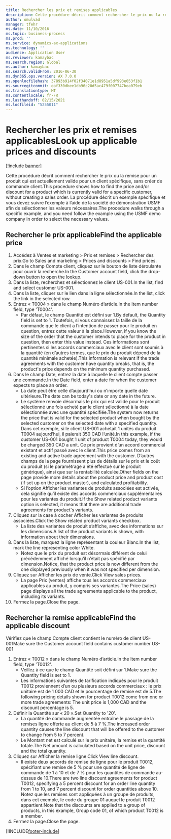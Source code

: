 ```yaml
---
title: Rechercher les prix et remises applicables
description: Cette procédure décrit comment rechercher le prix ou la remise pour un produit qui est actuellement valide pour un client spécifique, sans créer de commande client.
author: omulvad
manager: tfehr
ms.date: 11/10/2016
ms.topic: business-process
ms.prod: ''
ms.service: dynamics-ax-applications
ms.technology: ''
audience: Application User
ms.reviewer: kamaybac
ms.search.region: Global
ms.author: kamaybac
ms.search.validFrom: 2016-06-30
ms.dyn365.ops.version: AX 7.0.0
ms.openlocfilehash: 37893b914f02f34071e1d8951a5df993e053f1b1
ms.sourcegitcommit: eaf330dbee1db96c20d5ac479f007747bea079eb
ms.translationtype: HT
ms.contentlocale: fr-FR
ms.lasthandoff: 02/15/2021
ms.locfileid: "5255011"
---
```

# <a name="look-up-applicable-prices-and-discounts"></a><span data-ttu-id="384ef-103">Rechercher les prix et remises applicables</span><span class="sxs-lookup"><span data-stu-id="384ef-103">Look up applicable prices and discounts</span></span>

[!include [banner](../../includes/banner.md)]

<span data-ttu-id="384ef-104">Cette procédure décrit comment rechercher le prix ou la remise pour un produit qui est actuellement valide pour un client spécifique, sans créer de commande client.</span><span class="sxs-lookup"><span data-stu-id="384ef-104">This procedure shows how to find the price and/or discount for a product which is currently valid for a specific customer, without creating a sales order.</span></span> <span data-ttu-id="384ef-105">La procédure décrit un exemple spécifique et vous devez suivre l’exemple à l’aide de la société de démonstration USMF afin de sélectionner les valeurs nécessaires.</span><span class="sxs-lookup"><span data-stu-id="384ef-105">The procedure walks through a specific example, and you need follow the example using the USMF demo company in order to select the necessary values.</span></span>


## <a name="find-the-applicable-price"></a><span data-ttu-id="384ef-106">Rechercher le prix applicable</span><span class="sxs-lookup"><span data-stu-id="384ef-106">Find the applicable price</span></span>
1. <span data-ttu-id="384ef-107">Accédez à Ventes et marketing > Prix et remises > Rechercher des prix.</span><span class="sxs-lookup"><span data-stu-id="384ef-107">Go to Sales and marketing > Prices and discounts > Find prices.</span></span>
2. <span data-ttu-id="384ef-108">Dans le champ Compte client, cliquez sur le bouton de liste déroulante pour ouvrir la recherche.</span><span class="sxs-lookup"><span data-stu-id="384ef-108">In the Customer account field, click the drop-down button to open the lookup.</span></span>
3. <span data-ttu-id="384ef-109">Dans la liste, recherchez et sélectionnez le client US-001.</span><span class="sxs-lookup"><span data-stu-id="384ef-109">In the list, find and select customer US-001.</span></span>
4. <span data-ttu-id="384ef-110">Dans la liste, cliquer sur le lien dans la ligne sélectionnée.</span><span class="sxs-lookup"><span data-stu-id="384ef-110">In the list, click the link in the selected row.</span></span>
5. <span data-ttu-id="384ef-111">Entrez « T0004 » dans le champ Numéro d’article.</span><span class="sxs-lookup"><span data-stu-id="384ef-111">In the Item number field, type 'T0004'.</span></span>
    * <span data-ttu-id="384ef-112">Par défaut, le champ Quantité est défini sur 1.</span><span class="sxs-lookup"><span data-stu-id="384ef-112">By default, the Quantity field is set to 1.</span></span> <span data-ttu-id="384ef-113">Toutefois, si vous connaissez la taille de la commande que le client a l’intention de passer pour le produit en question, entrez cette valeur à la place.</span><span class="sxs-lookup"><span data-stu-id="384ef-113">However, if you know the size of the order that the customer intends to place for the product in question, then enter this value instead.</span></span> <span data-ttu-id="384ef-114">Ces informations sont pertinentes si les accords commerciaux avec le client sont soumis à la quantité (en d’autres termes, que le prix du produit dépend de la quantité minimale achetée).</span><span class="sxs-lookup"><span data-stu-id="384ef-114">This information is relevant if the trade agreements with the customer have quantity breaks, that is, the product's price depends on the minimum quantity purchased.</span></span>  
6. <span data-ttu-id="384ef-115">Dans le champ Date, entrez la date à laquelle le client compte passer une commande.</span><span class="sxs-lookup"><span data-stu-id="384ef-115">In the Date field, enter a date for when the customer expects to place an order.</span></span> 
    * <span data-ttu-id="384ef-116">La date peut être celle d’aujourd’hui ou n’importe quelle date ultérieure.</span><span class="sxs-lookup"><span data-stu-id="384ef-116">The date can be today's date or any date in the future.</span></span>  
    * <span data-ttu-id="384ef-117">Le système renvoie désormais le prix qui est valide pour le produit sélectionné une fois acheté par le client sélectionné à la date sélectionnée avec une quantité spécifiée.</span><span class="sxs-lookup"><span data-stu-id="384ef-117">The system now returns the price that is valid for the selected product when bought by the selected customer on the selected date with a specified quantity.</span></span> <span data-ttu-id="384ef-118">Dans cet exemple, si le client US-001 achetait 1 unités du produit T0004 aujourd’hui, il paierait 350 CAD l’unité.</span><span class="sxs-lookup"><span data-stu-id="384ef-118">In this example, if the customer US-001 bought 1 unit of product T0004 today, they would be charged 350 CAD a unit.</span></span> <span data-ttu-id="384ef-119">Ce prix provient d’un accord commercial existant et actif passé avec le client.</span><span class="sxs-lookup"><span data-stu-id="384ef-119">This price comes from an existing and active trade agreement with the customer.</span></span>      <span data-ttu-id="384ef-120">D’autres champs de la page fournissent plus de détails sur le prix et le coût du produit (si le paramétrage a été effectué sur le produit générique), ainsi que sur la rentabilité calculée.</span><span class="sxs-lookup"><span data-stu-id="384ef-120">Other fields on the page provide more details about the product price and product cost (if set up on the product master), and calculated profitability.</span></span>  
    * <span data-ttu-id="384ef-121">Si l’option Afficher les variantes de produits associées est activée, cela signifie qu’il existe des accords commerciaux supplémentaires pour les variantes du produit.</span><span class="sxs-lookup"><span data-stu-id="384ef-121">If the Show related product variants option is selected, it means that there are additional trade agreements for product's variants.</span></span>  
7. <span data-ttu-id="384ef-122">Cliquez sur la case à cocher Afficher les variantes de produits associées.</span><span class="sxs-lookup"><span data-stu-id="384ef-122">Click the Show related product variants checkbox.</span></span>
    * <span data-ttu-id="384ef-123">La liste des variantes de produit s’affiche, avec des informations sur les dimensions.</span><span class="sxs-lookup"><span data-stu-id="384ef-123">A list of the product variants is shown, with information about their dimensions.</span></span>  
8. <span data-ttu-id="384ef-124">Dans la liste, marquez la ligne représentant la couleur Blanc.</span><span class="sxs-lookup"><span data-stu-id="384ef-124">In the list, mark the line representing color White.</span></span>
    * <span data-ttu-id="384ef-125">Notez que le prix du produit est désormais différent de celui précédemment affiché lorsqu’il n’était pas spécifié par dimension.</span><span class="sxs-lookup"><span data-stu-id="384ef-125">Notice, that the product price is now different from the one displayed previously when it was not specified per dimension.</span></span>  
9. <span data-ttu-id="384ef-126">Cliquez sur Afficher les prix de vente.</span><span class="sxs-lookup"><span data-stu-id="384ef-126">Click View sales prices.</span></span>
    * <span data-ttu-id="384ef-127">La page Prix (ventes) affiche tous les accords commerciaux applicables au produit, y compris ses variantes.</span><span class="sxs-lookup"><span data-stu-id="384ef-127">The Price (sales) page displays all the trade agreements applicable to the product, including its variants.</span></span>  
10. <span data-ttu-id="384ef-128">Fermez la page.</span><span class="sxs-lookup"><span data-stu-id="384ef-128">Close the page.</span></span>

## <a name="find-the-applicable-discount"></a><span data-ttu-id="384ef-129">Rechercher la remise applicable</span><span class="sxs-lookup"><span data-stu-id="384ef-129">Find the applicable discount</span></span>
<span data-ttu-id="384ef-130">Vérifiez que le champ Compte client contient le numéro de client US-001</span><span class="sxs-lookup"><span data-stu-id="384ef-130">Make sure the Customer account field contains customer number US-001</span></span>   
1. <span data-ttu-id="384ef-131">Entrez « T0012 » dans le champ Numéro d’article.</span><span class="sxs-lookup"><span data-stu-id="384ef-131">In the Item number field, type 'T0012'.</span></span>
    * <span data-ttu-id="384ef-132">Veillez à ce que le champ Quantité soit défini sur 1.</span><span class="sxs-lookup"><span data-stu-id="384ef-132">Make sure the Quantity field is set to 1.</span></span>  
    * <span data-ttu-id="384ef-133">Les informations suivantes de tarification indiqués pour le produit T0012 proviennent d’un ou plusieurs accords commerciaux : le prix unitaire est de 1 000 CAD et le pourcentage de remise est de 5.</span><span class="sxs-lookup"><span data-stu-id="384ef-133">The following pricing details shown for product T0012 come from one or more trade agreements: The unit price is 1,000 CAD and the discount percentage is 5.</span></span>  
2. <span data-ttu-id="384ef-134">Définir la Quantité sur « 20 ».</span><span class="sxs-lookup"><span data-stu-id="384ef-134">Set Quantity to '20'.</span></span>
    * <span data-ttu-id="384ef-135">La quantité de commande augmentée entraîne le passage de la remises ligne offerte au client de 5 à 7 %.</span><span class="sxs-lookup"><span data-stu-id="384ef-135">The increased order quantity causes the line discount that will be offered to the customer to change from 5 to 7 percent.</span></span>  
    * <span data-ttu-id="384ef-136">Le Montant net est calculé sur le prix unitaire, la remise et la quantité totale.</span><span class="sxs-lookup"><span data-stu-id="384ef-136">The Net amount is calculated based on the unit price, discount and the total quantity.</span></span>  
3. <span data-ttu-id="384ef-137">Cliquez sur Afficher la remise ligne.</span><span class="sxs-lookup"><span data-stu-id="384ef-137">Click View line discount.</span></span>
    * <span data-ttu-id="384ef-138">Il existe deux accords de remise de ligne pour le produit T0012, spécifiant une remise de 5 % pour une quantité de ligne de commande de 1 à 10 et de 7 % pour les quantités de commande au-dessus de 10.</span><span class="sxs-lookup"><span data-stu-id="384ef-138">There are two line discount agreements for product T0012, specifying a 5 percent discount for an order line quantity from 1 to 10, and 7 percent discount for order quantities above 10.</span></span> <span data-ttu-id="384ef-139">Notez que les remises sont appliquées à un groupe de produits, dans cet exemple, le code du groupe 01 auquel le produit T0012 appartient.</span><span class="sxs-lookup"><span data-stu-id="384ef-139">Note that the discounts are applied to a group of products, in this example, Group code 01, of which product T0012 is a member.</span></span>  
4. <span data-ttu-id="384ef-140">Fermez la page.</span><span class="sxs-lookup"><span data-stu-id="384ef-140">Close the page.</span></span>



[!INCLUDE[footer-include](../../../includes/footer-banner.md)]